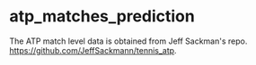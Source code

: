 # atp_matches_prediction


The ATP match level data is obtained from Jeff Sackman's repo. https://github.com/JeffSackmann/tennis_atp.
